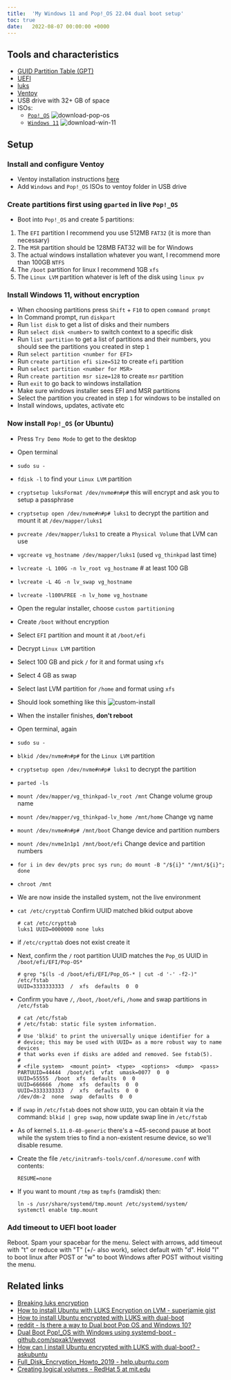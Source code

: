 ```yaml
---
title:  'My Windows 11 and Pop!_OS 22.04 dual boot setup'
toc: true
date:   2022-08-07 00:00:00 +0000
---
```

## Tools and characteristics

- [GUID Partition Table (GPT)](https://en.wikipedia.org/wiki/GUID_Partition_Table)
- [UEFI](https://en.wikipedia.org/wiki/UEFI)
- [luks](https://gitlab.com/cryptsetup/cryptsetup/)
- [Ventoy](https://github.com/ventoy/Ventoy/releases)
- USB drive with 32+ GB of space
- ISOs:
  - [`Pop!_OS`](https://pop.system76.com/)
    ![download-pop-os](/assets/images/win-linux-dual-boot/01-download-pop-os.png)
  - [`Windows 11`](https://www.microsoft.com/software-download/windows11)
    ![download-win-11](/assets/images/win-linux-dual-boot/02-download-windows-11.png)

## Setup

### Install and configure Ventoy

- Ventoy installation instructions
  [here](https://www.ventoy.net/en/doc_start.html)
- Add `Windows` and `Pop!_OS` ISOs to ventoy folder in USB drive

### Create partitions first using `gparted` in live `Pop!_OS`

- Boot into `Pop!_OS` and create 5 partitions:

 1. The `EFI` partition I recommend you use 512MB `FAT32` (it is more than
    necessary)
 2. The `MSR` partition should be 128MB FAT32 will be for Windows
 3. The actual windows installation whatever you want, I recommend more than
    100GB `NTFS`
 4. The `/boot` partition for linux I recommend 1GB `xfs`
 5. The `Linux LVM` partition whatever is left of the disk using `linux pv`

### Install Windows 11, without encryption

- When choosing partitions press `Shift` + `F10` to open `command prompt`
- In Command prompt, run `diskpart`
- Run `list disk` to get a list of disks and their numbers
- Run `select disk <number>` to switch context to a specific disk
- Run `list partition` to get a list of partitions and their numbers, you
  should see the partitions you created in step `1`
- Run `select partition <number for EFI>`
- Run `create partition efi size=512` to create `efi` partition
- Run `select partition <number for MSR>`
- Run `create partition msr size=128` to create `msr` partition
- Run `exit` to go back to windows installation
- Make sure windows installer sees EFI and MSR partitions
- Select the partition you created in step `1` for windows to be installed on
- Install windows, updates, activate etc

### Now install `Pop!_OS` (or Ubuntu)

- Press `Try Demo Mode` to get to the desktop
- Open terminal
- `sudo su -`
- `fdisk -l` to find your `Linux LVM` partition
- `cryptsetup luksFormat /dev/nvme#n#p#` this will encrypt and ask you to
  setup a passphrase
- `cryptsetup open /dev/nvme#n#p# luks1` to decrypt the partition and mount it
  at `/dev/mapper/luks1`
- `pvcreate /dev/mapper/luks1` to create a `Physical Volume` that LVM can use
- `vgcreate vg_hostname /dev/mapper/luks1` (used `vg_thinkpad` last time)
- `lvcreate -L 100G -n lv_root vg_hostname` # at least 100 GB
- `lvcreate -L 4G -n lv_swap vg_hostname`
- `lvcreate -l100%FREE -n lv_home vg_hostname`
- Open the regular installer, choose `custom partitioning`
- Create `/boot` without encryption
- Select `EFI` partition and mount it at `/boot/efi`
- Decrypt `Linux LVM` partition
- Select 100 GB and pick `/` for it and format using `xfs`
- Select 4 GB as swap
- Select last LVM partition for `/home` and format using `xfs`
- Should look something like this
  ![custom-install](/assets/images/win-linux-dual-boot/00-gparted-looks-like.png)
- When the installer finishes, **don't reboot**
- Open terminal, again
- `sudo su -`
- `blkid /dev/nvme#n#p#` for the `Linux LVM` partition
- `cryptsetup open /dev/nvme#n#p# luks1` to decrypt the partition
- `parted -ls`
- `mount /dev/mapper/vg_thinkpad-lv_root /mnt` Change volume group name
- `mount /dev/mapper/vg_thinkpad-lv_home /mnt/home` Change vg name
- `mount /dev/nvme#n#p# /mnt/boot` Change device and partition numbers
- `mount /dev/nvme1n1p1 /mnt/boot/efi` Change device and partition numbers
- `for i in dev dev/pts proc sys run; do mount -B "/${i}" "/mnt/${i}"; done`
- `chroot /mnt`
- We are now inside the installed system, not the live environment
- `cat /etc/crypttab` Confirm UUID matched blkid output above

  ```shell
  # cat /etc/crypttab
  luks1 UUID=0000000 none luks
  ```

- if `/etc/crypttab` does not exist create it
- Next, confirm the `/` root partition UUID matches the `Pop_OS` UUID in
  `/boot/efi/EFI/Pop-OS*`

  ```shell
  # grep "$(ls -d /boot/efi/EFI/Pop_OS-* | cut -d '-' -f2-)" /etc/fstab
  UUID=3333333333  /  xfs  defaults  0  0
  ```

- Confirm you have `/`, `/boot`, `/boot/efi`, `/home` and swap partitions in
  `/etc/fstab`

  ```shell
  # cat /etc/fstab
  # /etc/fstab: static file system information.
  #
  # Use 'blkid' to print the universally unique identifier for a
  # device; this may be used with UUID= as a more robust way to name devices
  # that works even if disks are added and removed. See fstab(5).
  #
  # <file system>  <mount point>  <type>  <options>  <dump>  <pass>
  PARTUUID=44444  /boot/efi  vfat  umask=0077  0  0
  UUID=55555  /boot  xfs  defaults  0  0
  UUID=666666  /home  xfs  defaults  0  0
  UUID=3333333333  /  xfs  defaults  0  0
  /dev/dm-2  none  swap  defaults  0  0
  ```

- if `swap` in `/etc/fstab` does not show `UUID`, you can obtain it via the
  command: `blkid | grep swap`, now update swap line in `/etc/fstab`
- As of kernel `5.11.0-40-generic` there's a ~45-second pause at boot while
  the system tries to find a non-existent resume device, so we'll disable
  resume.
- Create the file `/etc/initramfs-tools/conf.d/noresume.conf` with contents:

  ```text
  RESUME=none
  ```

- If you want to mount `/tmp` as `tmpfs` (ramdisk) then:

  ```shell
  ln -s /usr/share/systemd/tmp.mount /etc/systemd/system/
  systemctl enable tmp.mount
  ```

### Add timeout to UEFI boot loader

Reboot. Spam your spacebar for the menu. Select with arrows, add timeout with
"t" or reduce with "T" (+/- also work), select default with "d". Hold "l" to
boot linux after POST or "w" to boot Windows after POST without visiting the
menu.

## Related links

- [Breaking luks encryption](https://blog.elcomsoft.com/2020/08/breaking-luks-encryption/)
- [How to install Ubuntu with LUKS Encryption on LVM - superjamie gist](https://gist.github.com/superjamie/d56d8bc3c9261ad603194726e3fef50f)
- [How to install Ubuntu encrypted with LUKS with dual-boot](https://super-unix.com/ubuntu/ubuntu-how-to-install-ubuntu-encrypted-with-luks-with-dual-boot/)
- [reddit - Is there a way to Dual boot Pop OS and Windows 10?](https://www.reddit.com/r/pop_os/comments/mme286/is_there_a_way_to_dual_boot_pop_os_and_windows_10/)
- [Dual Boot Pop!_OS with Windows using systemd-boot - github.com/spxak1/weywot](https://github.com/spxak1/weywot/blob/main/Pop_OS_Dual_Boot.md)
- [How can I install Ubuntu encrypted with LUKS with dual-boot? - askubuntu](https://askubuntu.com/questions/293028/how-can-i-install-ubuntu-encrypted-with-luks-with-dual-boot)
- [Full_Disk_Encryption_Howto_2019 - help.ubuntu.com](https://help.ubuntu.com/community/Full_Disk_Encryption_Howto_2019)
- [Creating logical volumes - RedHat 5 at mit.edu](https://web.mit.edu/rhel-doc/5/RHEL-5-manual/Cluster_Logical_Volume_Manager/LV_create.html)
